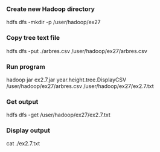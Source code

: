 ### Create new Hadoop directory
hdfs dfs -mkdir -p /user/hadoop/ex27

### Copy tree text file
hdfs dfs -put ./arbres.csv /user/hadoop/ex27/arbres.csv

### Run program
hadoop jar ex2.7.jar year.height.tree.DisplayCSV /user/hadoop/ex27/arbres.csv /user/hadoop/ex27/ex2.7.txt

### Get output
hdfs dfs -get /user/hadoop/ex27/ex2.7.txt

### Display output
cat ./ex2.7.txt
